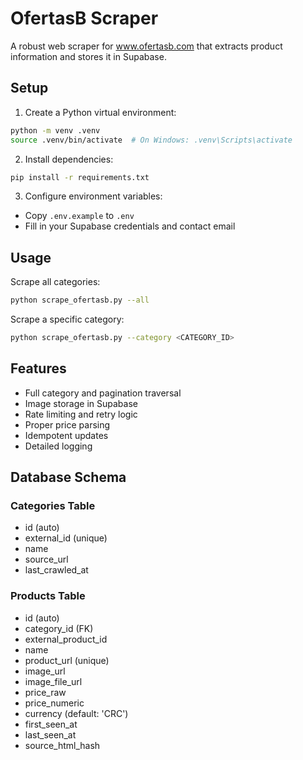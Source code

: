 # OfertasB Scraper

A robust web scraper for www.ofertasb.com that extracts product information and stores it in Supabase.

## Setup

1. Create a Python virtual environment:
```bash
python -m venv .venv
source .venv/bin/activate  # On Windows: .venv\Scripts\activate
```

2. Install dependencies:
```bash
pip install -r requirements.txt
```

3. Configure environment variables:
- Copy `.env.example` to `.env`
- Fill in your Supabase credentials and contact email

## Usage

Scrape all categories:
```bash
python scrape_ofertasb.py --all
```

Scrape a specific category:
```bash
python scrape_ofertasb.py --category <CATEGORY_ID>
```

## Features

- Full category and pagination traversal
- Image storage in Supabase
- Rate limiting and retry logic
- Proper price parsing
- Idempotent updates
- Detailed logging

## Database Schema

### Categories Table
- id (auto)
- external_id (unique)
- name
- source_url
- last_crawled_at

### Products Table
- id (auto)
- category_id (FK)
- external_product_id
- name
- product_url (unique)
- image_url
- image_file_url
- price_raw
- price_numeric
- currency (default: 'CRC')
- first_seen_at
- last_seen_at
- source_html_hash
